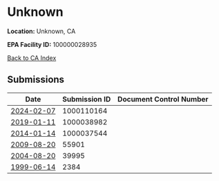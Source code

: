 # Unknown

**Location:** Unknown, CA

**EPA Facility ID:** 100000028935

[Back to CA Index](../../index.md)

## Submissions

| Date | Submission ID | Document Control Number |
|------|--------------|-------------------------|
| [2024-02-07](submissions/1000110164.md) | 1000110164 |  |
| [2019-01-11](submissions/1000038982.md) | 1000038982 |  |
| [2014-01-14](submissions/1000037544.md) | 1000037544 |  |
| [2009-08-20](submissions/55901.md) | 55901 |  |
| [2004-08-20](submissions/39995.md) | 39995 |  |
| [1999-06-14](submissions/2384.md) | 2384 |  |
